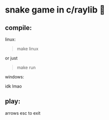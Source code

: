 # snake game in c/raylib 🐍

## compile:

linux: 



> make linux

or just

> make run


windows:

idk lmao

## play:

arrows
esc to exit
